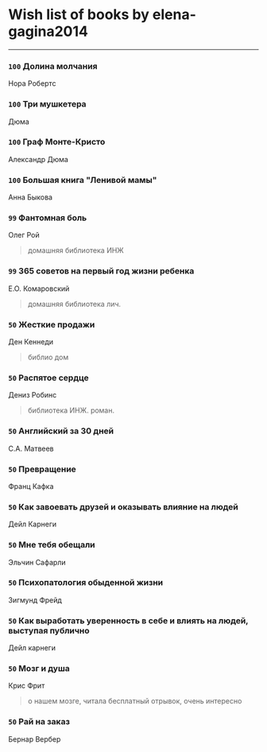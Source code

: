# Wish list of books by elena-gagina2014
---

### `100` Долина молчания
Нора Робертс

### `100` Три мушкетера
Дюма

### `100` Граф Монте-Кристо
Александр Дюма

### `100` Большая книга "Ленивой мамы"
Анна Быкова

### `99` Фантомная боль
Олег Рой
> домашняя библиотека ИНЖ

### `99` 365 советов на первый год жизни ребенка
Е.О. Комаровский
> домашняя библиотека лич.

### `50` Жесткие продажи
Ден Кеннеди
> библио дом

### `50` Распятое сердце
Дениз Робинс
> библиотека ИНЖ. роман.

### `50` Английский за 30 дней
С.А. Матвеев

### `50` Превращение
Франц Кафка

### `50` Как завоевать друзей и оказывать влияние на людей
Дейл Карнеги

### `50` Мне тебя обещали
Эльчин Сафарли

### `50` Психопатология обыденной жизни
Зигмунд Фрейд

### `50` Как выработать уверенность в себе и влиять на людей, выступая публично
Дейл карнеги

### `50` Мозг и душа
Крис Фрит
> о нашем мозге, читала бесплатный отрывок, очень интересно

### `50` Рай на заказ
Бернар Вербер

